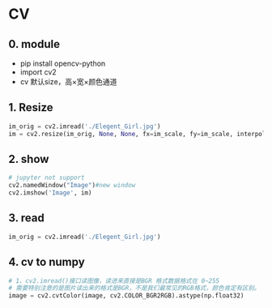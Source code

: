 # CV
## 0. module
* pip install opencv-python
* import cv2
* cv 默认size，高×宽×颜色通道

## 1. Resize
```py
im_orig = cv2.imread('./Elegent_Girl.jpg')
im = cv2.resize(im_orig, None, None, fx=im_scale, fy=im_scale, interpolation=cv2.INTER_LINEAR)
```

## 2. show
```py
# jupyter not support
cv2.namedWindow("Image")#new window
cv2.imshow('Image', im)
```

## 3. read
```py
im_orig = cv2.imread('./Elegent_Girl.jpg')
```

## 4. cv to numpy

```py
# 1、cv2.imread()接口读图像，读进来直接是BGR 格式数据格式在 0~255
# 需要特别注意的是图片读出来的格式是BGR，不是我们最常见的RGB格式，颜色肯定有区别。
image = cv2.cvtColor(image, cv2.COLOR_BGR2RGB).astype(np.float32)
 ```
